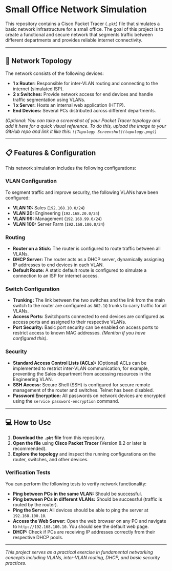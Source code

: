 # Small Office Network Simulation

This repository contains a Cisco Packet Tracer (`.pkt`) file that simulates a basic network infrastructure for a small office. The goal of this project is to create a functional and secure network that segments traffic between different departments and provides reliable internet connectivity.

---

## 🚀 Network Topology

The network consists of the following devices:

* **1 x Router:** Responsible for inter-VLAN routing and connecting to the internet (simulated ISP).
* **2 x Switches:** Provide network access for end devices and handle traffic segmentation using VLANs.
* **1 x Server:** Hosts an internal web application (HTTP).
* **End Devices:** Several PCs distributed across different departments.

*(Optional: You can take a screenshot of your Packet Tracer topology and add it here for a quick visual reference. To do this, upload the image to your GitHub repo and link it like this: `![Topology Screenshot](topology.png)`)*

---

## 📋 Features & Configuration

This network simulation includes the following configurations:

### VLAN Configuration
To segment traffic and improve security, the following VLANs have been configured:
* **VLAN 10:** Sales (`192.168.10.0/24`)
* **VLAN 20:** Engineering (`192.168.20.0/24`)
* **VLAN 99:** Management (`192.168.99.0/24`)
* **VLAN 100:** Server Farm (`192.168.100.0/24`)

### Routing
* **Router on a Stick:** The router is configured to route traffic between all VLANs.
* **DHCP Server:** The router acts as a DHCP server, dynamically assigning IP addresses to end devices in each VLAN.
* **Default Route:** A static default route is configured to simulate a connection to an ISP for internet access.

### Switch Configuration
* **Trunking:** The link between the two switches and the link from the main switch to the router are configured as `802.1Q` trunks to carry traffic for all VLANs.
* **Access Ports:** Switchports connected to end devices are configured as access ports and assigned to their respective VLANs.
* **Port Security:** Basic port security can be enabled on access ports to restrict access to known MAC addresses. _(Mention if you have configured this)_.

### Security
* **Standard Access Control Lists (ACLs):** (Optional) ACLs can be implemented to restrict inter-VLAN communication, for example, preventing the Sales department from accessing resources in the Engineering VLAN.
* **SSH Access:** Secure Shell (SSH) is configured for secure remote management of the router and switches. Telnet has been disabled.
* **Password Encryption:** All passwords on network devices are encrypted using the `service password-encryption` command.

---

## 💻 How to Use

1.  **Download the `.pkt` file** from this repository.
2.  **Open the file** using **Cisco Packet Tracer** (Version 8.2 or later is recommended).
3.  **Explore the topology** and inspect the running configurations on the router, switches, and other devices.

### Verification Tests
You can perform the following tests to verify network functionality:

* **Ping between PCs in the same VLAN:** Should be successful.
* **Ping between PCs in different VLANs:** Should be successful (traffic is routed by the router).
* **Ping the Server:** All devices should be able to ping the server at `192.168.100.10`.
* **Access the Web Server:** Open the web browser on any PC and navigate to `http://192.168.100.10`. You should see the default web page.
* **DHCP:** Check if PCs are receiving IP addresses correctly from their respective DHCP pools.

---
*This project serves as a practical exercise in fundamental networking concepts including VLANs, inter-VLAN routing, DHCP, and basic security practices.*